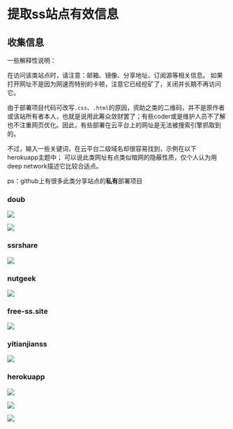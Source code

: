 # 提取ss站点有效信息

## 收集信息

一些解释性说明：

在访问该类站点时，请注意：邮箱、镜像、分享地址、订阅源等相关信息。 如果打开网址不是因为网速而特别的卡顿，注意它已经挖矿了，关闭并长期不再访问它。

由于部署项目代码可改写`.css`、`.html`的原因，资助之类的二维码，并不是原作者或该站所有者本人，也就是说用此筹众敛财罢了；有些coder或是维护人员不了解也不注重网页优化。因此，有些部署在云平台上的网址是无法被搜索引擎抓取到的。

不过，输入一些关键词，在云平台二级域名却很容易找到，示例在以下herokuapp主题中； 可以说此类网址有点类似暗网的隐蔽性质，仅个人认为用deep network描述它比较合适点。

ps：github上有很多此类分享站点的**私有**部署项目

### doub

![](https://raw.githubusercontent.com/loremwalker/fq-book/master/.gitbook/assets/doub.io_sxsx-131_.png)

![](https://raw.githubusercontent.com/loremwalker/fq-book/master/.gitbook/assets/doub.io_sxsx-132_.png)

### ssrshare

![](https://raw.githubusercontent.com/loremwalker/fq-book/master/.gitbook/assets/2018-04-29_061640.png)

### nutgeek

![](https://raw.githubusercontent.com/loremwalker/fq-book/master/.gitbook/assets/2018-04-29_063942.png)

### free-ss.site

![](https://raw.githubusercontent.com/loremwalker/fq-book/master/.gitbook/assets/2018-04-29_061234.png)

### yitianjianss

![](https://raw.githubusercontent.com/loremwalker/fq-book/master/.gitbook/assets/2018-04-29_060850.png)

### herokuapp

![](https://raw.githubusercontent.com/loremwalker/fq-book/master/.gitbook/assets/2018-05-01_191319.png)



![](https://raw.githubusercontent.com/loremwalker/fq-book/master/.gitbook/assets/2018-05-01_191408.png)

![](https://raw.githubusercontent.com/loremwalker/fq-book/master/.gitbook/assets/2018-05-01_191203%20%281%29.png)

